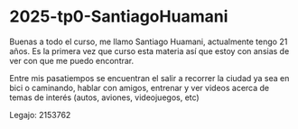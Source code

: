 # 2025-tp0-SantiagoHuamani

Buenas a todo el curso, me llamo Santiago Huamani, actualmente tengo 21 años. Es la primera vez que curso esta materia así que estoy con ansias de ver con que me puedo encontrar.  

Entre mis pasatiempos se encuentran el salir a recorrer la ciudad ya sea en bici o caminando, hablar con amigos, entrenar y ver videos acerca de temas de interés (autos, aviones, videojuegos, etc)




Legajo: 2153762
